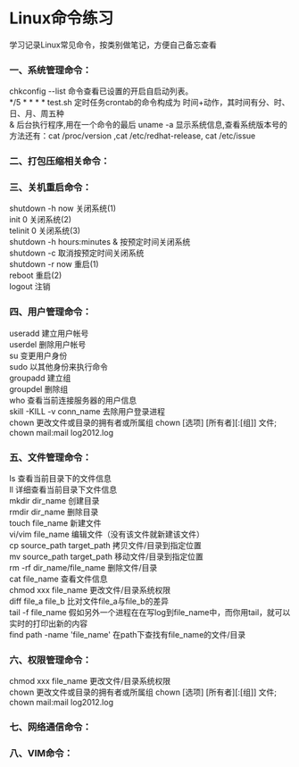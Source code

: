 # Linux命令练习 #

学习记录Linux常见命令，按类别做笔记，方便自己备忘查看  

### 一、系统管理命令： 

chkconfig --list 		命令查看已设置的开启自启动列表。  
*/5 * * * * test.sh 	定时任务crontab的命令构成为 时间+动作，其时间有分、时、日、月、周五种  
& 						后台执行程序,用在一个命令的最后
uname -a 显示系统信息,查看系统版本号的方法还有：cat /proc/version ,cat /etc/redhat-release, cat /etc/issue
   
### 二、打包压缩相关命令：

### 三、关机重启命令：

shutdown -h now 关闭系统(1)    
init 0 关闭系统(2)    
telinit 0 关闭系统(3)      
shutdown -h hours:minutes & 按预定时间关闭系统          
shutdown -c 取消按预定时间关闭系统        
shutdown -r now 重启(1)      
reboot 重启(2)     
logout 注销     

### 四、用户管理命令：

useradd 建立用户帐号    
userdel 删除用户帐号   
su 变更用户身份   
sudo 以其他身份来执行命令   
groupadd 建立组   
groupdel 删除组   
who 查看当前连接服务器的用户信息   
skill -KILL -v conn_name 去除用户登录进程   
chown 更改文件或目录的拥有者或所属组 chown [选项] [所有者][:[组]] 文件; chown mail:mail log2012.log   

### 五、文件管理命令： 

ls 查看当前目录下的文件信息       
ll 详细查看当前目录下文件信息   
mkdir dir_name 创建目录   
rmdir dir_name 删除目录   
touch file_name 新建文件   
vi/vim file_name 编辑文件（没有该文件就新建该文件）   
cp source_path target_path 拷贝文件/目录到指定位置   
mv source_path target_path 移动文件/目录到指定位置   
rm -rf dir_name/file_name  删除文件/目录   
cat file_name 查看文件信息   
chmod xxx file_name 更改文件/目录系统权限   
diff file_a file_b 比对文件file_a与file_b的差异   
tail -f file_name 假如另外一个进程在在写log到file_name中，而你用tail，就可以实时的打印出新的内容   
find path -name 'file_name' 在path下查找有file_name的文件/目录   

### 六、权限管理命令：
chmod xxx file_name 更改文件/目录系统权限    
chown 更改文件或目录的拥有者或所属组 chown [选项] [所有者][:[组]] 文件; chown mail:mail log2012.log      

### 七、网络通信命令：   

### 八、VIM命令：   
